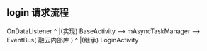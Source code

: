 ## login 请求流程
OnDataListener
    ^
    |(实现)
BaseActivity -->  mAsyncTaskManager  --> EventBus( 融云内部库 )
    ^
    |(继承)
LoginActivity